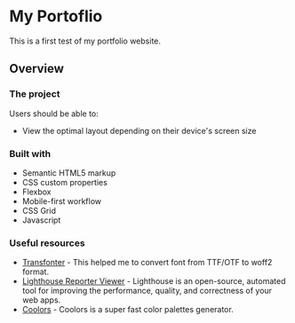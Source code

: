 # My Portoflio

This is a first test of my portfolio website.

## Overview

### The project

Users should be able to:

- View the optimal layout depending on their device's screen size

### Built with

- Semantic HTML5 markup
- CSS custom properties
- Flexbox
- Mobile-first workflow
- CSS Grid
- Javascript

### Useful resources

- [Transfonter](https://transfonter.org/) - This helped me to convert font from TTF/OTF to woff2 format.
- [Lighthouse Reporter Viewer](https://chrome.google.com/webstore/detail/lighthouse/blipmdconlkpinefehnmjammfjpmpbjk?hl=es) - Lighthouse is an open-source, automated tool for improving the performance, quality, and correctness of your web apps.
- [Coolors](https://coolors.co/) - Coolors is a super fast color palettes generator.

